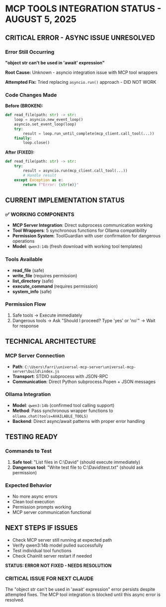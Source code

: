 # MCP TOOLS INTEGRATION STATUS - AUGUST 5, 2025

## CRITICAL ERROR - ASYNC ISSUE UNRESOLVED

### Error Still Occurring
**"object str can't be used in 'await' expression"** 

**Root Cause:** Unknown - asyncio integration issue with MCP tool wrappers

**Attempted Fix:** Tried replacing `asyncio.run()` approach - DID NOT WORK

### Code Changes Made
**Before (BROKEN):**
```python
def read_file(path: str) -> str:
    loop = asyncio.new_event_loop()
    asyncio.set_event_loop(loop)
    try:
        result = loop.run_until_complete(mcp_client.call_tool(...))
    finally:
        loop.close()
```

**After (FIXED):**
```python
def read_file(path: str) -> str:
    try:
        result = asyncio.run(mcp_client.call_tool(...))
        # Handle result
    except Exception as e:
        return f"Error: {str(e)}"
```

## CURRENT IMPLEMENTATION STATUS

### ✅ WORKING COMPONENTS
- **MCP Server Integration**: Direct subprocess communication working
- **Tool Wrappers**: 5 synchronous functions for Ollama compatibility  
- **Permission System**: ToolGuardian with user confirmation for dangerous operations
- **Model**: `qwen3:14b` (fresh download with working tool templates)

### Tools Available
- **read_file** (safe)
- **write_file** (requires permission)
- **list_directory** (safe)  
- **execute_command** (requires permission)
- **system_info** (safe)

### Permission Flow
1. Safe tools → Execute immediately
2. Dangerous tools → Ask "Should I proceed? Type 'yes' or 'no'" → Wait for response

## TECHNICAL ARCHITECTURE

### MCP Server Connection
- **Path**: `C:\Users\farri\universal-mcp-server\universal-mcp-server\build\index.js`
- **Transport**: STDIO subprocess with JSON-RPC
- **Communication**: Direct Python subprocess.Popen + JSON messages

### Ollama Integration  
- **Model**: `qwen3:14b` (confirmed tool calling support)
- **Method**: Pass synchronous wrapper functions to `ollama.chat(tools=AVAILABLE_TOOLS)`
- **Backend**: Direct async/await patterns with proper error handling

## TESTING READY

### Commands to Test
1. **Safe tool**: "List files in C:\David" (should execute immediately)
2. **Dangerous tool**: "Write test file to C:\David\test.txt" (should ask permission)

### Expected Behavior
- No more async errors
- Clean tool execution
- Permission prompts working
- MCP server communication functional

## NEXT STEPS IF ISSUES
- Check MCP server still running at expected path
- Verify qwen3:14b model pulled successfully  
- Test individual tool functions
- Check Chainlit server restart if needed

**STATUS: ERROR NOT FIXED - NEEDS RESOLUTION**

### CRITICAL ISSUE FOR NEXT CLAUDE
The "object str can't be used in 'await' expression" error persists despite attempted fixes. The MCP tool integration is blocked until this async error is resolved.